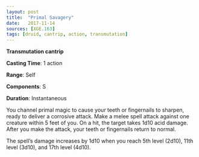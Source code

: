 ```yaml
---
layout: post
title:  "Primal Savagery"
date:   2017-11-14
sources: [XGE.163]
tags: [druid, cantrip, action, transmutation]
---
```


**Transmutation cantrip**

**Casting Time**: 1 action

**Range**: Self

**Components**: S

**Duration**: Instantaneous

You channel primal magic to cause your teeth or fingernails to sharpen, ready to deliver a corrosive attack. Make a melee spell attack against one creature within 5 feet of you. On a hit, the target takes 1d10 acid damage. After you make the attack, your teeth or fingernails return to normal.

The spell’s damage increases by 1d10 when you reach 5th level (2d10), 11th level (3d10), and 17th level (4d10).
